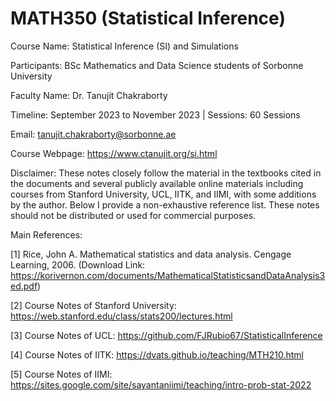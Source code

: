 # MATH350 (Statistical Inference)

Course Name: Statistical Inference (SI) and Simulations

Participants: BSc Mathematics and Data Science students of Sorbonne University 

Faculty Name: Dr. Tanujit Chakraborty 

Timeline: September 2023 to November 2023  |  Sessions: 60 Sessions 

Email: tanujit.chakraborty@sorbonne.ae 

Course Webpage: https://www.ctanujit.org/si.html

Disclaimer: These notes closely follow the material in the textbooks cited in the documents and several publicly available online materials including courses from Stanford University, UCL, IITK, and IIMI, with some additions by the author. Below I provide a non-exhaustive reference list. These notes should not be distributed or used for commercial purposes.

Main References:

[1] Rice, John A. Mathematical statistics and data analysis. Cengage Learning, 2006. (Download Link: https://korivernon.com/documents/MathematicalStatisticsandDataAnalysis3ed.pdf)

[2] Course Notes of Stanford University: https://web.stanford.edu/class/stats200/lectures.html

[3] Course Notes of UCL: https://github.com/FJRubio67/StatisticalInference

[4] Course Notes of IITK: https://dvats.github.io/teaching/MTH210.html

[5] Course Notes of IIMI: https://sites.google.com/site/sayantaniimi/teaching/intro-prob-stat-2022
